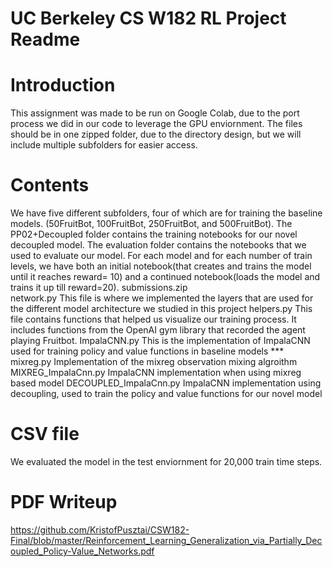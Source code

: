 # UC Berkeley CS W182 RL Project Readme

# Introduction

This assignment was made to be run on Google Colab, due to the port process we did in our code to leverage the GPU enviornment. The files should be in one zipped folder, due to the directory design, but we will include multiple subfolders for easier access.

# Contents
We have five different subfolders, four of which are for training the baseline models. (50FruitBot, 100FruitBot, 250FruitBot, and 500FruitBot). The PP02+Decoupled folder contains the training notebooks for our novel decoupled model. The evaluation folder contains the notebooks that we used to evaluate our model. For each model and for each number of train levels, we have both an initial notebook(that creates and trains the model until it reaches reward= 10) and a continued notebook(loads the model and trains it up till reward=20).
  submissions.zip  
        network.py
          This file is where we implemented the layers that are used for the  different model architecture we studied in this project
        helpers.py
          This file contains functions that helped us visualize our training process. It includes functions from the OpenAI gym library that recorded the agent playing Fruitbot.
        ImpalaCNN.py
          This is the implementation of ImpalaCNN used for training policy and value functions in baseline models ***
        mixreg.py
          Implementation of the mixreg observation mixing algroithm
        MIXREG_ImpalaCnn.py
          ImpalaCNN implementation when using mixreg based model
        DECOUPLED_ImpalaCnn.py
          ImpalaCNN implementation using decoupling, used to train the policy and value functions for our novel model

# CSV file
We evaluated the model in the test enviornment for 20,000 train time steps. 
# PDF Writeup
https://github.com/KristofPusztai/CSW182-Final/blob/master/Reinforcement_Learning_Generalization_via_Partially_Decoupled_Policy-Value_Networks.pdf
